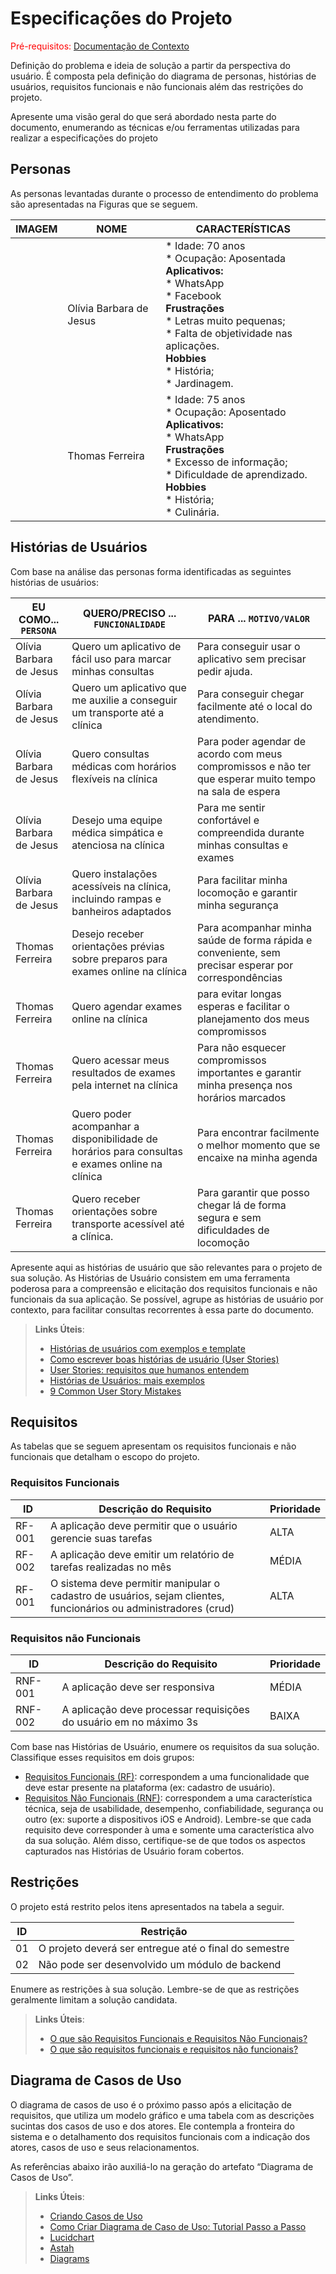 # Especificações do Projeto

<span style="color:red">Pré-requisitos: <a href="1-Documentação de Contexto.md"> Documentação de Contexto</a></span>

Definição do problema e ideia de solução a partir da perspectiva do usuário. É composta pela definição do  diagrama de personas, histórias de usuários, requisitos funcionais e não funcionais além das restrições do projeto.

Apresente uma visão geral do que será abordado nesta parte do documento, enumerando as técnicas e/ou ferramentas utilizadas para realizar a especificações do projeto

## Personas

As personas levantadas durante o processo de entendimento do problema são apresentadas na Figuras que se seguem.

|IMAGEM|NOME| CARACTERÍSTICAS|
|--------------------|------------------------------------|----------------------------------------|
|  | Olívia Barbara de Jesus           | * Idade: 70 anos <br> * Ocupação: Aposentada <br> <b> Aplicativos: </b> <br> * WhatsApp <br> * Facebook <br> <b>Frustrações</b><br> * Letras muito pequenas;<br> * Falta de objetividade nas aplicações. <br> <b>Hobbies</b><br> * História;<br> * Jardinagem.|
|  | Thomas Ferreira           | * Idade: 75 anos <br> * Ocupação: Aposentado <br> <b> Aplicativos: </b> <br> * WhatsApp <br> <b>Frustrações</b><br> * Excesso de informação;<br> * Dificuldade de aprendizado. <br> <b>Hobbies</b><br> * História;<br> * Culinária.|

## Histórias de Usuários

Com base na análise das personas forma identificadas as seguintes histórias de usuários:

|EU COMO... `PERSONA`| QUERO/PRECISO ... `FUNCIONALIDADE` |PARA ... `MOTIVO/VALOR`                 |
|--------------------|------------------------------------|----------------------------------------|
|Olívia Barbara de Jesus  | Quero um aplicativo de fácil uso para marcar minhas consultas           | Para conseguir usar o aplicativo sem precisar pedir ajuda.|
|Olívia Barbara de Jesus     | Quero um aplicativo que me auxilie a conseguir um transporte até a clínica                 | Para conseguir chegar facilmente até o local do atendimento. |
|Olívia Barbara de Jesus  | Quero consultas médicas com horários flexíveis na clínica           | Para poder agendar de acordo com meus compromissos e não ter que esperar muito tempo na sala de espera|
|Olívia Barbara de Jesus| Desejo uma equipe médica simpática e atenciosa na clínica                | Para me sentir confortável e compreendida durante minhas consultas e exames |
|Olívia Barbara de Jesus  | Quero instalações acessíveis na clínica, incluindo rampas e banheiros adaptados            | Para facilitar minha locomoção e garantir minha segurança|
|Thomas Ferreira | Desejo receber orientações prévias sobre preparos para exames online na clínica| Para acompanhar minha saúde de forma rápida e conveniente, sem precisar esperar por correspondências |
|Thomas Ferreira  | Quero agendar exames online na clínica| para evitar longas esperas e facilitar o planejamento dos meus compromissos|
|Thomas Ferreira | Quero acessar meus resultados de exames pela internet na clínica | Para não esquecer compromissos importantes e garantir minha presença nos horários marcados |
|Thomas Ferreira  | Quero poder acompanhar a disponibilidade de horários para consultas e exames online na clínica  | Para encontrar facilmente o melhor momento que se encaixe na minha agenda|
|Thomas Ferreira      | Quero receber orientações sobre transporte acessível até a clínica. | Para garantir que posso chegar lá de forma segura e sem dificuldades de locomoção |

Apresente aqui as histórias de usuário que são relevantes para o projeto de sua solução. As Histórias de Usuário consistem em uma ferramenta poderosa para a compreensão e elicitação dos requisitos funcionais e não funcionais da sua aplicação. Se possível, agrupe as histórias de usuário por contexto, para facilitar consultas recorrentes à essa parte do documento.

> **Links Úteis**:
> - [Histórias de usuários com exemplos e template](https://www.atlassian.com/br/agile/project-management/user-stories)
> - [Como escrever boas histórias de usuário (User Stories)](https://medium.com/vertice/como-escrever-boas-users-stories-hist%C3%B3rias-de-usu%C3%A1rios-b29c75043fac)
> - [User Stories: requisitos que humanos entendem](https://www.luiztools.com.br/post/user-stories-descricao-de-requisitos-que-humanos-entendem/)
> - [Histórias de Usuários: mais exemplos](https://www.reqview.com/doc/user-stories-example.html)
> - [9 Common User Story Mistakes](https://airfocus.com/blog/user-story-mistakes/)

## Requisitos

As tabelas que se seguem apresentam os requisitos funcionais e não funcionais que detalham o escopo do projeto.

### Requisitos Funcionais

|ID    | Descrição do Requisito  | Prioridade |
|------|-----------------------------------------|----|
|RF-001| A aplicação deve permitir que o usuário gerencie suas tarefas | ALTA | 
|RF-002| A aplicação deve emitir um relatório de tarefas realizadas no mês   | MÉDIA |
|RF-001| O sistema deve permitir manipular o cadastro de usuários, sejam clientes, funcionários ou administradores (crud) | ALTA | 

### Requisitos não Funcionais

|ID     | Descrição do Requisito  |Prioridade |
|-------|-------------------------|----|
|RNF-001| A aplicação deve ser responsiva | MÉDIA | 
|RNF-002| A aplicação deve processar requisições do usuário em no máximo 3s |  BAIXA | 

Com base nas Histórias de Usuário, enumere os requisitos da sua solução. Classifique esses requisitos em dois grupos:

- [Requisitos Funcionais
 (RF)](https://pt.wikipedia.org/wiki/Requisito_funcional):
 correspondem a uma funcionalidade que deve estar presente na
  plataforma (ex: cadastro de usuário).
- [Requisitos Não Funcionais
  (RNF)](https://pt.wikipedia.org/wiki/Requisito_n%C3%A3o_funcional):
  correspondem a uma característica técnica, seja de usabilidade,
  desempenho, confiabilidade, segurança ou outro (ex: suporte a
  dispositivos iOS e Android).
Lembre-se que cada requisito deve corresponder à uma e somente uma
característica alvo da sua solução. Além disso, certifique-se de que
todos os aspectos capturados nas Histórias de Usuário foram cobertos.

## Restrições

O projeto está restrito pelos itens apresentados na tabela a seguir.

|ID| Restrição                                             |
|--|-------------------------------------------------------|
|01| O projeto deverá ser entregue até o final do semestre |
|02| Não pode ser desenvolvido um módulo de backend        |


Enumere as restrições à sua solução. Lembre-se de que as restrições geralmente limitam a solução candidata.

> **Links Úteis**:
> - [O que são Requisitos Funcionais e Requisitos Não Funcionais?](https://codificar.com.br/requisitos-funcionais-nao-funcionais/)
> - [O que são requisitos funcionais e requisitos não funcionais?](https://analisederequisitos.com.br/requisitos-funcionais-e-requisitos-nao-funcionais-o-que-sao/)

## Diagrama de Casos de Uso

O diagrama de casos de uso é o próximo passo após a elicitação de requisitos, que utiliza um modelo gráfico e uma tabela com as descrições sucintas dos casos de uso e dos atores. Ele contempla a fronteira do sistema e o detalhamento dos requisitos funcionais com a indicação dos atores, casos de uso e seus relacionamentos. 

As referências abaixo irão auxiliá-lo na geração do artefato “Diagrama de Casos de Uso”.

> **Links Úteis**:
> - [Criando Casos de Uso](https://www.ibm.com/docs/pt-br/elm/6.0?topic=requirements-creating-use-cases)
> - [Como Criar Diagrama de Caso de Uso: Tutorial Passo a Passo](https://gitmind.com/pt/fazer-diagrama-de-caso-uso.html/)
> - [Lucidchart](https://www.lucidchart.com/)
> - [Astah](https://astah.net/)
> - [Diagrams](https://app.diagrams.net/)
